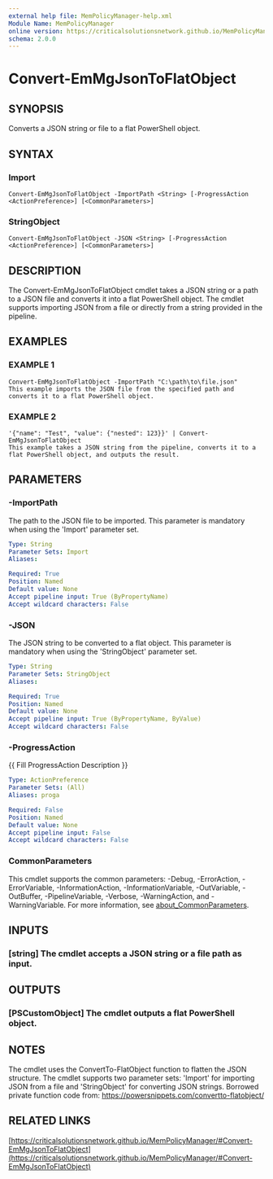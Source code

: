 ```yaml
---
external help file: MemPolicyManager-help.xml
Module Name: MemPolicyManager
online version: https://criticalsolutionsnetwork.github.io/MemPolicyManager/#Convert-EmMgJsonToFlatObject
schema: 2.0.0
---
```


# Convert-EmMgJsonToFlatObject

## SYNOPSIS
Converts a JSON string or file to a flat PowerShell object.

## SYNTAX

### Import
```
Convert-EmMgJsonToFlatObject -ImportPath <String> [-ProgressAction <ActionPreference>] [<CommonParameters>]
```

### StringObject
```
Convert-EmMgJsonToFlatObject -JSON <String> [-ProgressAction <ActionPreference>] [<CommonParameters>]
```

## DESCRIPTION
The Convert-EmMgJsonToFlatObject cmdlet takes a JSON string or a path to a JSON file and converts it into a flat PowerShell object.
The cmdlet supports importing JSON from a file or directly from a string provided in the pipeline.

## EXAMPLES

### EXAMPLE 1
```
Convert-EmMgJsonToFlatObject -ImportPath "C:\path\to\file.json"
This example imports the JSON file from the specified path and converts it to a flat PowerShell object.
```

### EXAMPLE 2
```
'{"name": "Test", "value": {"nested": 123}}' | Convert-EmMgJsonToFlatObject
This example takes a JSON string from the pipeline, converts it to a flat PowerShell object, and outputs the result.
```

## PARAMETERS

### -ImportPath
The path to the JSON file to be imported.
This parameter is mandatory when using the 'Import' parameter set.

```yaml
Type: String
Parameter Sets: Import
Aliases:

Required: True
Position: Named
Default value: None
Accept pipeline input: True (ByPropertyName)
Accept wildcard characters: False
```

### -JSON
The JSON string to be converted to a flat object.
This parameter is mandatory when using the 'StringObject' parameter set.

```yaml
Type: String
Parameter Sets: StringObject
Aliases:

Required: True
Position: Named
Default value: None
Accept pipeline input: True (ByPropertyName, ByValue)
Accept wildcard characters: False
```

### -ProgressAction
{{ Fill ProgressAction Description }}

```yaml
Type: ActionPreference
Parameter Sets: (All)
Aliases: proga

Required: False
Position: Named
Default value: None
Accept pipeline input: False
Accept wildcard characters: False
```

### CommonParameters
This cmdlet supports the common parameters: -Debug, -ErrorAction, -ErrorVariable, -InformationAction, -InformationVariable, -OutVariable, -OutBuffer, -PipelineVariable, -Verbose, -WarningAction, and -WarningVariable. For more information, see [about_CommonParameters](http://go.microsoft.com/fwlink/?LinkID=113216).

## INPUTS

### [string] The cmdlet accepts a JSON string or a file path as input.
## OUTPUTS

### [PSCustomObject] The cmdlet outputs a flat PowerShell object.
## NOTES
The cmdlet uses the ConvertTo-FlatObject function to flatten the JSON structure.
The cmdlet supports two parameter sets: 'Import' for importing JSON from a file and 'StringObject' for converting JSON strings.
Borrowed private function code from: https://powersnippets.com/convertto-flatobject/

## RELATED LINKS

[https://criticalsolutionsnetwork.github.io/MemPolicyManager/#Convert-EmMgJsonToFlatObject](https://criticalsolutionsnetwork.github.io/MemPolicyManager/#Convert-EmMgJsonToFlatObject)

